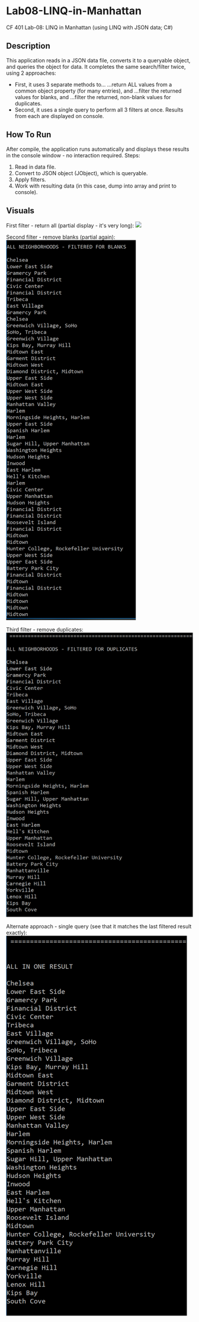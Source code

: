 # Lab08-LINQ-in-Manhattan
CF 401 Lab-08: LINQ in Manhattan (using LINQ with JSON data; C#)

## Description
This application reads in a JSON data file, converts it to a queryable object, and queries the object for data. It completes the same search/filter twice, using 2 approaches:
  - First, it uses 3 separate methods to...
      ...return ALL values from a common object property (for many entries), and
      ...filter the returned values for blanks, and
      ...filter the returned, non-blank values for duplicates.
  - Second, it uses a single query to perform all 3 filters at once.
Results from each are displayed on console.

## How To Run
After compile, the application runs automatically and displays these results in the console window - no interaction required.
Steps:
  1. Read in data file.
  2. Convert to JSON object (JObject), which is queryable.
  3. Apply filters.
  4. Work with resulting data (in this case, dump into array and print to console).

## Visuals
First filter - return all (partial display - it's very long):
![](assets/filter-one-partial.PNG)

Second filter - remove blanks (partial again):
![](assets/filter-two-partial.PNG)

Third filter - remove duplicates:
![](assets/filter-three.PNG)

Alternate approach - single query (see that it matches the last filtered result exactly):
![](assets/all-in-one.PNG)
